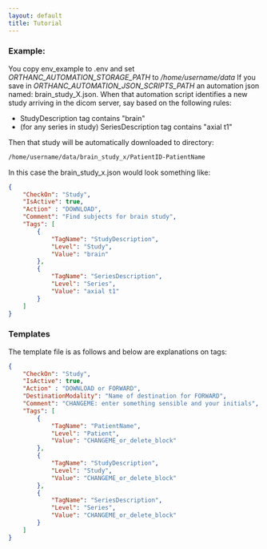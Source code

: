 ```yaml
---
layout: default
title: Tutorial
---
```



### Example:

You copy env_example to .env and set *ORTHANC_AUTOMATION_STORAGE_PATH* to */home/username/data*
If you save in *ORTHANC_AUTOMATION_JSON_SCRIPTS_PATH* an automation json named: brain_study_X.json. 
When that automation script identifies a new study arriving in the dicom server, say based on the following rules:
- StudyDescription tag contains "brain"
- (for any series in study) SeriesDescription tag contains "axial t1"

Then that study will be automatically downloaded to directory:
```bash
/home/username/data/brain_study_x/PatientID-PatientName
```

In this case the brain_study_x.json would look something like:
```json
{
    "CheckOn": "Study", 
    "IsActive": true, 
    "Action" : "DOWNLOAD",
    "Comment": "Find subjects for brain study", 
    "Tags": [
        {
            "TagName": "StudyDescription",
            "Level": "Study",
            "Value": "brain"
        },
        {
            "TagName": "SeriesDescription",
            "Level": "Series",
            "Value": "axial t1"
        }
    ]
}
```


### Templates

The template file is as follows and below are explanations on tags:

```json
{
    "CheckOn": "Study", 
    "IsActive": true, 
    "Action" : "DOWNLOAD or FORWARD",
    "DestinationModality": "Name of destination for FORWARD",
    "Comment": "CHANGEME: enter something sensible and your initials", 
    "Tags": [
        {
            "TagName": "PatientName",
            "Level": "Patient",
            "Value": "CHANGEME_or_delete_block"
        },
        {
            "TagName": "StudyDescription",
            "Level": "Study",
            "Value": "CHANGEME_or_delete_block"
        },
        {
            "TagName": "SeriesDescription",
            "Level": "Series",
            "Value": "CHANGEME_or_delete_block"
        }
    ]
}
```
